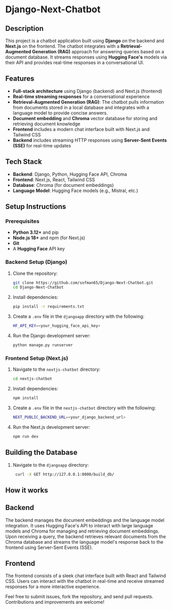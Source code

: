 # Django-Next-Chatbot

## Description

This project is a chatbot application built using **Django** on the backend and **Next.js** on the frontend. The chatbot integrates with a **Retrieval-Augmented Generation (RAG)** approach for answering queries based on a document database. It streams responses using **Hugging Face's** models via their API and provides real-time responses in a conversational UI.

## Features

- **Full-stack architecture** using Django (backend) and Next.js (frontend)
- **Real-time streaming responses** for a conversational experience
- **Retrieval-Augmented Generation (RAG)**: The chatbot pulls information from documents stored in a local database and integrates with a language model to provide concise answers.
- **Document embedding** and **Chroma** vector database for storing and retrieving document knowledge
- **Frontend** includes a modern chat interface built with Next.js and Tailwind CSS
- **Backend** includes streaming HTTP responses using **Server-Sent Events (SSE)** for real-time updates

## Tech Stack

- **Backend**: Django, Python, Hugging Face API, Chroma
- **Frontend**: Next.js, React, Tailwind CSS
- **Database**: Chroma (for document embeddings)
- **Language Model**: Hugging Face models (e.g., Mistral, etc.)

## Setup Instructions

### Prerequisites

- **Python 3.12+** and pip
- **Node.js 18+** and npm (for Next.js)
- **Git**
- A **Hugging Face** API key

### Backend Setup (Django)

1. Clone the repository:
   ```bash
   git clone https://github.com/sofman65/Django-Next-Chatbot.git
   cd Django-Next-Chatbot

2. Install dependencies:
   ```bash
   pip install -r requirements.txt
   ```

3. Create a `.env` file in the `djangoapp` directory with the following:
   ```bash
   HF_API_KEY=<your_hugging_face_api_key>
   ```

4. Run the Django development server:
   ```bash
   python manage.py runserver
   ```

### Frontend Setup (Next.js)

1. Navigate to the `nextjs-chatbot` directory:

   ```bash
   cd nextjs-chatbot
   ```

2. Install dependencies:
   ```bash
   npm install
   ```

3. Create a `.env` file in the `nextjs-chatbot` directory with the following:
   ```bash
   NEXT_PUBLIC_BACKEND_URL=<your_django_backend_url>
   ```

4. Run the Next.js development server:
   ```bash
   npm run dev
   ```

## Building the Database

1. Navigate to the `djangoapp` directory:

   ```bash
    curl -X GET http://127.0.0.1:8000/build_db/
   ```

## How it works


## Backend

The backend manages the document embeddings and the language model integration. It uses Hugging Face's API to interact with large language models and Chroma for managing and retrieving document embeddings.
Upon receiving a query, the backend retrieves relevant documents from the Chroma database and streams the language model's response back to the frontend using Server-Sent Events (SSE).

## Frontend

The frontend consists of a sleek chat interface built with React and Tailwind CSS. Users can interact with the chatbot in real-time and receive streamed responses for a more interactive experience.

Feel free to submit issues, fork the repository, and send pull requests. Contributions and improvements are welcome!